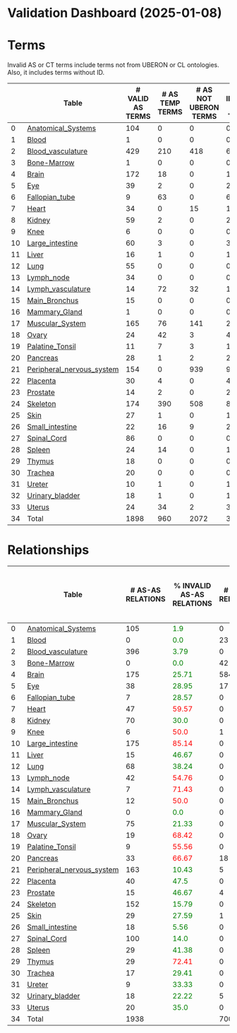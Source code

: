 
Validation Dashboard (2025-01-08)
=================================

# Terms


Invalid AS or CT terms include terms not from UBERON or CL ontologies. Also, it includes terms without ID.

|    | Table                                                            |   # VALID AS TERMS |   # AS TEMP TERMS |   # AS NOT UBERON TERMS |   # INVALID AS TERMS | % INVALID AS TERMS               |   # VALID CT TERMS |   # CT TEMP TERMS |   # CT NOT CL TERMS |   # INVALID CT TERMS | % INVALID CT TERMS               | % INVALID TERMS                  |
|----|------------------------------------------------------------------|--------------------|-------------------|-------------------------|----------------------|----------------------------------|--------------------|-------------------|---------------------|----------------------|----------------------------------|----------------------------------|
|  0 | [Anatomical_Systems](Anatomical_Systems/README.md)               |                104 |                 0 |                       0 |                    0 | <font color='green'>0.0</font>   |                  0 |                 0 |                   0 |                    0 | <font color='green'>0.0</font>   | <font color='green'>0.0</font>   |
|  1 | [Blood](Blood/README.md)                                         |                  1 |                 0 |                       0 |                    0 | <font color='green'>0.0</font>   |                 29 |                 0 |                   0 |                    0 | <font color='green'>0.0</font>   | <font color='green'>0.0</font>   |
|  2 | [Blood_vasculature](Blood_vasculature/README.md)                 |                429 |               210 |                     418 |                  628 | <font color='red'>59.41</font>   |                 10 |                 0 |                   0 |                    0 | <font color='green'>0.0</font>   | <font color='red'>58.86</font>   |
|  3 | [Bone-Marrow](Bone-Marrow/README.md)                             |                  1 |                 0 |                       0 |                    0 | <font color='green'>0.0</font>   |                 47 |                 0 |                   0 |                    0 | <font color='green'>0.0</font>   | <font color='green'>0.0</font>   |
|  4 | [Brain](Brain/README.md)                                         |                172 |                18 |                       0 |                   18 | <font color='green'>9.47</font>  |                622 |                 0 |                   0 |                    0 | <font color='green'>0.0</font>   | <font color='green'>2.22</font>  |
|  5 | [Eye](Eye/README.md)                                             |                 39 |                 2 |                       0 |                    2 | <font color='green'>4.88</font>  |                 33 |                 1 |                   0 |                    1 | <font color='green'>2.94</font>  | <font color='green'>4.0</font>   |
|  6 | [Fallopian_tube](Fallopian_tube/README.md)                       |                  9 |                63 |                       0 |                   63 | <font color='red'>87.5</font>    |                 18 |                 1 |                   0 |                    1 | <font color='green'>5.26</font>  | <font color='red'>70.33</font>   |
|  7 | [Heart](Heart/README.md)                                         |                 34 |                 0 |                      15 |                   15 | <font color='green'>30.61</font> |                 28 |                 0 |                   0 |                    0 | <font color='green'>0.0</font>   | <font color='green'>19.48</font> |
|  8 | [Kidney](Kidney/README.md)                                       |                 59 |                 2 |                       0 |                    2 | <font color='green'>3.28</font>  |                 67 |                 3 |                   0 |                    3 | <font color='green'>4.29</font>  | <font color='green'>3.82</font>  |
|  9 | [Knee](Knee/README.md)                                           |                  6 |                 0 |                       0 |                    0 | <font color='green'>0.0</font>   |                  2 |                 9 |                   0 |                    9 | <font color='red'>81.82</font>   | <font color='red'>52.94</font>   |
| 10 | [Large_intestine](Large_intestine/README.md)                     |                 60 |                 3 |                       0 |                    3 | <font color='green'>4.76</font>  |                 55 |                 3 |                   0 |                    3 | <font color='green'>5.17</font>  | <font color='green'>4.96</font>  |
| 11 | [Liver](Liver/README.md)                                         |                 16 |                 1 |                       0 |                    1 | <font color='green'>5.88</font>  |                 28 |                 2 |                   0 |                    2 | <font color='green'>6.67</font>  | <font color='green'>6.38</font>  |
| 12 | [Lung](Lung/README.md)                                           |                 55 |                 0 |                       0 |                    0 | <font color='green'>0.0</font>   |                 75 |                 0 |                   0 |                    0 | <font color='green'>0.0</font>   | <font color='green'>0.0</font>   |
| 13 | [Lymph_node](Lymph_node/README.md)                               |                 34 |                 0 |                       0 |                    0 | <font color='green'>0.0</font>   |                 45 |                 0 |                   0 |                    0 | <font color='green'>0.0</font>   | <font color='green'>0.0</font>   |
| 14 | [Lymph_vasculature](Lymph_vasculature/README.md)                 |                 14 |                72 |                      32 |                  104 | <font color='red'>88.14</font>   |                  1 |                 0 |                   0 |                    0 | <font color='green'>0.0</font>   | <font color='red'>87.39</font>   |
| 15 | [Main_Bronchus](Main_Bronchus/README.md)                         |                 15 |                 0 |                       0 |                    0 | <font color='green'>0.0</font>   |                 19 |                 0 |                   0 |                    0 | <font color='green'>0.0</font>   | <font color='green'>0.0</font>   |
| 16 | [Mammary_Gland](Mammary_Gland/README.md)                         |                  1 |                 0 |                       0 |                    0 | <font color='green'>0.0</font>   |                  0 |                10 |                   0 |                   10 | <font color='red'>100.0</font>   | <font color='red'>90.91</font>   |
| 17 | [Muscular_System](Muscular_System/README.md)                     |                165 |                76 |                     141 |                  217 | <font color='red'>56.81</font>   |                  1 |                 0 |                   0 |                    0 | <font color='green'>0.0</font>   | <font color='red'>56.66</font>   |
| 18 | [Ovary](Ovary/README.md)                                         |                 24 |                42 |                       3 |                   45 | <font color='red'>65.22</font>   |                  5 |                11 |                   0 |                   11 | <font color='red'>68.75</font>   | <font color='red'>65.88</font>   |
| 19 | [Palatine_Tonsil](Palatine_Tonsil/README.md)                     |                 11 |                 7 |                       3 |                   10 | <font color='green'>47.62</font> |                 13 |                 4 |                   0 |                    4 | <font color='green'>23.53</font> | <font color='green'>36.84</font> |
| 20 | [Pancreas](Pancreas/README.md)                                   |                 28 |                 1 |                       2 |                    2 | <font color='green'>6.67</font>  |                 28 |                 2 |                   0 |                    2 | <font color='green'>6.67</font>  | <font color='green'>6.67</font>  |
| 21 | [Peripheral_nervous_system](Peripheral_nervous_system/README.md) |                154 |                 0 |                     939 |                  946 | <font color='red'>86.0</font>    |                  7 |               120 |                   0 |                  120 | <font color='red'>94.49</font>   | <font color='red'>86.88</font>   |
| 22 | [Placenta](Placenta/README.md)                                   |                 30 |                 4 |                       0 |                    4 | <font color='green'>11.76</font> |                 23 |                 0 |                   0 |                    0 | <font color='green'>0.0</font>   | <font color='green'>7.02</font>  |
| 23 | [Prostate](Prostate/README.md)                                   |                 14 |                 2 |                       0 |                    2 | <font color='green'>12.5</font>  |                 16 |                 1 |                   0 |                    1 | <font color='green'>5.88</font>  | <font color='green'>9.09</font>  |
| 24 | [Skeleton](Skeleton/README.md)                                   |                174 |               390 |                     508 |                  898 | <font color='red'>83.77</font>   |                  1 |                 0 |                   0 |                    0 | <font color='green'>0.0</font>   | <font color='red'>83.69</font>   |
| 25 | [Skin](Skin/README.md)                                           |                 27 |                 1 |                       0 |                    1 | <font color='green'>3.57</font>  |                 37 |                 0 |                   0 |                    0 | <font color='green'>0.0</font>   | <font color='green'>1.54</font>  |
| 26 | [Small_intestine](Small_intestine/README.md)                     |                 22 |                16 |                       9 |                   25 | <font color='red'>53.19</font>   |                 25 |                10 |                   0 |                   10 | <font color='green'>28.57</font> | <font color='green'>42.68</font> |
| 27 | [Spinal_Cord](Spinal_Cord/README.md)                             |                 86 |                 0 |                       0 |                    0 | <font color='green'>0.0</font>   |                  8 |                 0 |                   0 |                    0 | <font color='green'>0.0</font>   | <font color='green'>0.0</font>   |
| 28 | [Spleen](Spleen/README.md)                                       |                 24 |                14 |                       0 |                   14 | <font color='green'>36.84</font> |                 50 |                13 |                   1 |                   13 | <font color='green'>20.63</font> | <font color='green'>26.73</font> |
| 29 | [Thymus](Thymus/README.md)                                       |                 18 |                 0 |                       0 |                    0 | <font color='green'>0.0</font>   |                 50 |                 0 |                   0 |                    0 | <font color='green'>0.0</font>   | <font color='green'>0.0</font>   |
| 30 | [Trachea](Trachea/README.md)                                     |                 20 |                 0 |                       0 |                    0 | <font color='green'>0.0</font>   |                 17 |                 0 |                   0 |                    0 | <font color='green'>0.0</font>   | <font color='green'>0.0</font>   |
| 31 | [Ureter](Ureter/README.md)                                       |                 10 |                 1 |                       0 |                    1 | <font color='green'>9.09</font>  |                  4 |                11 |                   0 |                   11 | <font color='red'>73.33</font>   | <font color='green'>46.15</font> |
| 32 | [Urinary_bladder](Urinary_bladder/README.md)                     |                 18 |                 1 |                       0 |                    1 | <font color='green'>5.26</font>  |                 17 |                26 |                   0 |                   26 | <font color='red'>60.47</font>   | <font color='green'>43.55</font> |
| 33 | [Uterus](Uterus/README.md)                                       |                 24 |                34 |                       2 |                   36 | <font color='red'>60.0</font>    |                  1 |                17 |                   0 |                   17 | <font color='red'>94.44</font>   | <font color='red'>67.95</font>   |
| 34 | Total                                                            |               1898 |               960 |                    2072 |                 3038 |                                  |               1382 |               244 |                   1 |                  244 |                                  |                                  |




# Relationships


|    | Table                                                            |   # AS-AS RELATIONS | % INVALID AS-AS RELATIONS        |   # CT-CT RELATIONS | % INVALID CT-CT RELATIONS        |   # CT-AS RELATIONS | % INVALID CT-AS RELATIONS        | # CASES NO PARENT LINK TO CL   | # UNIQUE NO PARENT LINK TO CL   |
|----|------------------------------------------------------------------|---------------------|----------------------------------|---------------------|----------------------------------|---------------------|----------------------------------|--------------------------------|---------------------------------|
|  0 | [Anatomical_Systems](Anatomical_Systems/README.md)               |                 105 | <font color='green'>1.9</font>   |                   0 | <font color='green'>0.0</font>   |                   0 | <font color='green'>0.0</font>   | <font color='green'>0</font>   | <font color='green'>0</font>    |
|  1 | [Blood](Blood/README.md)                                         |                   0 | <font color='green'>0.0</font>   |                  23 | <font color='green'>26.09</font> |                  23 | <font color='red'>100.0</font>   | <font color='green'>0</font>   | <font color='green'>0</font>    |
|  2 | [Blood_vasculature](Blood_vasculature/README.md)                 |                 396 | <font color='green'>3.79</font>  |                   0 | <font color='green'>0.0</font>   |                1300 | <font color='red'>66.08</font>   | <font color='green'>0</font>   | <font color='green'>0</font>    |
|  3 | [Bone-Marrow](Bone-Marrow/README.md)                             |                   0 | <font color='green'>0.0</font>   |                  42 | <font color='green'>40.48</font> |                  42 | <font color='red'>95.24</font>   | <font color='green'>0</font>   | <font color='green'>0</font>    |
|  4 | [Brain](Brain/README.md)                                         |                 175 | <font color='green'>25.71</font> |                 584 | <font color='green'>3.6</font>   |                 588 | <font color='green'>45.07</font> | <font color='green'>0</font>   | <font color='green'>0</font>    |
|  5 | [Eye](Eye/README.md)                                             |                  38 | <font color='green'>28.95</font> |                  17 | <font color='green'>11.76</font> |                  33 | <font color='red'>54.55</font>   | <font color='green'>0</font>   | <font color='green'>0</font>    |
|  6 | [Fallopian_tube](Fallopian_tube/README.md)                       |                   7 | <font color='green'>28.57</font> |                   0 | <font color='green'>0.0</font>   |                  59 | <font color='red'>94.92</font>   | <font color='red'>1</font>     | <font color='red'>1</font>      |
|  7 | [Heart](Heart/README.md)                                         |                  47 | <font color='red'>59.57</font>   |                   0 | <font color='green'>0.0</font>   |                 140 | <font color='red'>85.71</font>   | <font color='green'>0</font>   | <font color='green'>0</font>    |
|  8 | [Kidney](Kidney/README.md)                                       |                  70 | <font color='green'>30.0</font>  |                   0 | <font color='green'>0.0</font>   |                  69 | <font color='green'>26.09</font> | <font color='green'>0</font>   | <font color='green'>0</font>    |
|  9 | [Knee](Knee/README.md)                                           |                   6 | <font color='red'>50.0</font>    |                   1 | <font color='red'>100.0</font>   |                   2 | <font color='red'>50.0</font>    | <font color='green'>0</font>   | <font color='green'>0</font>    |
| 10 | [Large_intestine](Large_intestine/README.md)                     |                 175 | <font color='red'>85.14</font>   |                   0 | <font color='green'>0.0</font>   |                 151 | <font color='red'>82.78</font>   | <font color='red'>89</font>    | <font color='red'>3</font>      |
| 11 | [Liver](Liver/README.md)                                         |                  15 | <font color='green'>46.67</font> |                   0 | <font color='green'>0.0</font>   |                  29 | <font color='red'>75.86</font>   | <font color='green'>0</font>   | <font color='green'>0</font>    |
| 12 | [Lung](Lung/README.md)                                           |                  68 | <font color='green'>38.24</font> |                   0 | <font color='green'>0.0</font>   |                  98 | <font color='green'>27.55</font> | <font color='green'>0</font>   | <font color='green'>0</font>    |
| 13 | [Lymph_node](Lymph_node/README.md)                               |                  42 | <font color='red'>54.76</font>   |                   0 | <font color='green'>0.0</font>   |                  82 | <font color='red'>78.05</font>   | <font color='green'>0</font>   | <font color='green'>0</font>    |
| 14 | [Lymph_vasculature](Lymph_vasculature/README.md)                 |                   7 | <font color='red'>71.43</font>   |                   0 | <font color='green'>0.0</font>   |                  14 | <font color='red'>92.86</font>   | <font color='green'>0</font>   | <font color='green'>0</font>    |
| 15 | [Main_Bronchus](Main_Bronchus/README.md)                         |                  12 | <font color='red'>50.0</font>    |                   0 | <font color='green'>0.0</font>   |                  21 | <font color='red'>90.48</font>   | <font color='green'>0</font>   | <font color='green'>0</font>    |
| 16 | [Mammary_Gland](Mammary_Gland/README.md)                         |                   0 | <font color='green'>0.0</font>   |                   0 | <font color='green'>0.0</font>   |                   0 | <font color='green'>0.0</font>   | <font color='red'>10</font>    | <font color='red'>10</font>     |
| 17 | [Muscular_System](Muscular_System/README.md)                     |                  75 | <font color='green'>21.33</font> |                   0 | <font color='green'>0.0</font>   |                 165 | <font color='green'>15.76</font> | <font color='green'>0</font>   | <font color='green'>0</font>    |
| 18 | [Ovary](Ovary/README.md)                                         |                  19 | <font color='red'>68.42</font>   |                   0 | <font color='green'>0.0</font>   |                  12 | <font color='red'>83.33</font>   | <font color='red'>288</font>   | <font color='red'>11</font>     |
| 19 | [Palatine_Tonsil](Palatine_Tonsil/README.md)                     |                   9 | <font color='red'>55.56</font>   |                   0 | <font color='green'>0.0</font>   |                  28 | <font color='red'>67.86</font>   | <font color='green'>0</font>   | <font color='green'>0</font>    |
| 20 | [Pancreas](Pancreas/README.md)                                   |                  33 | <font color='red'>66.67</font>   |                  18 | <font color='green'>44.44</font> |                  28 | <font color='red'>82.14</font>   | <font color='green'>0</font>   | <font color='green'>0</font>    |
| 21 | [Peripheral_nervous_system](Peripheral_nervous_system/README.md) |                 163 | <font color='green'>10.43</font> |                   5 | <font color='green'>40.0</font>  |                  28 | <font color='red'>96.43</font>   | <font color='green'>0</font>   | <font color='green'>0</font>    |
| 22 | [Placenta](Placenta/README.md)                                   |                  40 | <font color='green'>47.5</font>  |                   0 | <font color='green'>0.0</font>   |                  57 | <font color='red'>80.7</font>    | <font color='green'>0</font>   | <font color='green'>0</font>    |
| 23 | [Prostate](Prostate/README.md)                                   |                  15 | <font color='green'>46.67</font> |                   4 | <font color='green'>0.0</font>   |                  14 | <font color='green'>35.71</font> | <font color='green'>0</font>   | <font color='green'>0</font>    |
| 24 | [Skeleton](Skeleton/README.md)                                   |                 152 | <font color='green'>15.79</font> |                   0 | <font color='green'>0.0</font>   |                 174 | <font color='red'>95.98</font>   | <font color='green'>0</font>   | <font color='green'>0</font>    |
| 25 | [Skin](Skin/README.md)                                           |                  29 | <font color='green'>27.59</font> |                   1 | <font color='green'>0.0</font>   |                  56 | <font color='red'>80.36</font>   | <font color='green'>0</font>   | <font color='green'>0</font>    |
| 26 | [Small_intestine](Small_intestine/README.md)                     |                  18 | <font color='green'>5.56</font>  |                   0 | <font color='green'>0.0</font>   |                  50 | <font color='red'>88.0</font>    | <font color='red'>37</font>    | <font color='red'>10</font>     |
| 27 | [Spinal_Cord](Spinal_Cord/README.md)                             |                 100 | <font color='green'>14.0</font>  |                   0 | <font color='green'>0.0</font>   |                  22 | <font color='red'>86.36</font>   | <font color='green'>0</font>   | <font color='green'>0</font>    |
| 28 | [Spleen](Spleen/README.md)                                       |                  29 | <font color='green'>41.38</font> |                   0 | <font color='green'>0.0</font>   |                 107 | <font color='red'>93.46</font>   | <font color='green'>0</font>   | <font color='green'>0</font>    |
| 29 | [Thymus](Thymus/README.md)                                       |                  29 | <font color='red'>72.41</font>   |                   0 | <font color='green'>0.0</font>   |                  64 | <font color='red'>71.88</font>   | <font color='green'>0</font>   | <font color='green'>0</font>    |
| 30 | [Trachea](Trachea/README.md)                                     |                  17 | <font color='green'>29.41</font> |                   0 | <font color='green'>0.0</font>   |                  19 | <font color='red'>84.21</font>   | <font color='green'>0</font>   | <font color='green'>0</font>    |
| 31 | [Ureter](Ureter/README.md)                                       |                   9 | <font color='green'>33.33</font> |                   0 | <font color='green'>0.0</font>   |                   4 | <font color='red'>100.0</font>   | <font color='green'>0</font>   | <font color='green'>0</font>    |
| 32 | [Urinary_bladder](Urinary_bladder/README.md)                     |                  18 | <font color='green'>22.22</font> |                   5 | <font color='red'>100.0</font>   |                  19 | <font color='red'>89.47</font>   | <font color='red'>6</font>     | <font color='red'>6</font>      |
| 33 | [Uterus](Uterus/README.md)                                       |                  20 | <font color='green'>35.0</font>  |                   0 | <font color='green'>0.0</font>   |                   2 | <font color='red'>50.0</font>    | <font color='red'>361</font>   | <font color='red'>17</font>     |
| 34 | Total                                                            |                1938 |                                  |                 700 |                                  |                3500 |                                  | <font color='red'>792</font>   | <font color='red'>58</font>     |




